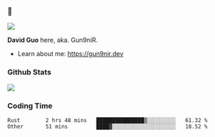### 👋

![](https://komarev.com/ghpvc/?username=Gun9niR&label=Total+Views)

**David Guo** here, aka. Gun9niR.

- Learn about me: https://gun9nir.dev

### Github Stats

<img src="https://github-readme-stats.vercel.app/api?username=Gun9niR&count_private=true&show_icons=true&theme=vue-dark&hide_title=true">

### Coding Time

<!--START_SECTION:waka-->

```text
Rust        2 hrs 48 mins   ███████████████▒░░░░░░░░░   61.32 %
Other       51 mins         ████▓░░░░░░░░░░░░░░░░░░░░   18.52 %
```

<!--END_SECTION:waka-->
